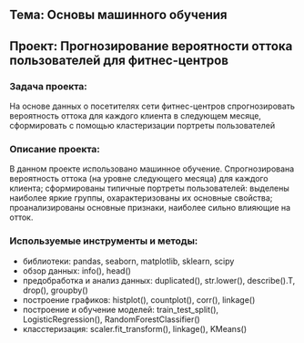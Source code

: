 ## Тема: Основы машинного обучения

## Проект: Прогнозирование вероятности оттока пользователей для фитнес-центров

### Задача проекта: 
На основе данных о посетителях сети фитнес-центров спрогнозировать вероятность оттока для каждого клиента в следующем месяце, сформировать с помощью кластеризации портреты пользователей

### Описание проекта: 
В данном проекте использовано машинное обучение. Спрогнозирована вероятность оттока (на уровне следующего месяца) для каждого клиента; сформированы типичные портреты пользователей: выделены наиболее яркие группы, охарактеризованы их основные свойства; проанализированы основные признаки, наиболее сильно влияющие на отток.

### Используемые инструменты и методы:
* библиотеки: pandas, seaborn, matplotlib, sklearn, scipy
* обзор данных: info(), head()
* предобработка и анализ данных: duplicated(), str.lower(), describe().T, drop(), groupby() 
* построение графиков: histplot(), countplot(), corr(), linkage()
* построение и обучение моделей: train_test_split(), LogisticRegression(), RandomForestClassifier()
* класстеризация: scaler.fit_transform(), linkage(), KMeans()

